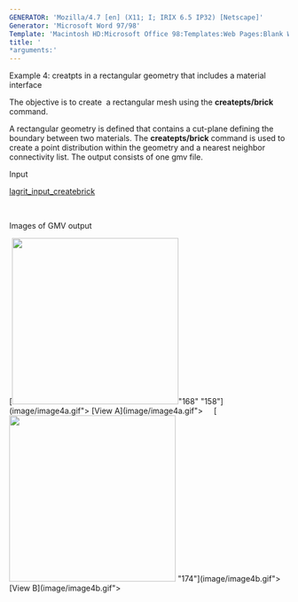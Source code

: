 ```yaml
---
GENERATOR: 'Mozilla/4.7 [en] (X11; I; IRIX 6.5 IP32) [Netscape]'
Generator: 'Microsoft Word 97/98'
Template: 'Macintosh HD:Microsoft Office 98:Templates:Web Pages:Blank Web Page'
title: '
*arguments:'
---
```


 Example 4: creatpts in a rectangular geometry that includes a material
 interface

  The objective is to create  a rectangular mesh using the
  **createpts/brick** command.
 
  A rectangular geometry is defined that contains a cut-plane defining
  the boundary between two materials. The **createpts/brick** command
  is used to create a point distribution within the geometry and a
  nearest neighbor connectivity list. The output consists of one gmv
  file.

 Input     

  [lagrit\_input\_createbrick](../lagrit_input_createbrick)

   

 Images of GMV output

  [<img height="300" width="300" src="https://lanl.github.io/LaGriT/docsassets/images/image4tn.gif">"168"
  "158"](image/image4a.gif"> [View A](image/image4a.gif">    
  [<img height="300" width="300" src="https://lanl.github.io/LaGriT/docsassets/images/image4btn.gif">
  "174"](image/image4b.gif"> [View B](image/image4b.gif">
